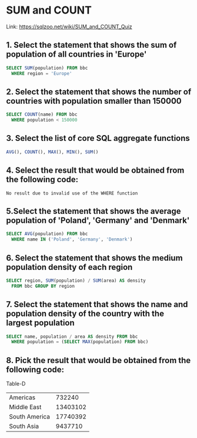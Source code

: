 # SUM and COUNT

Link: https://sqlzoo.net/wiki/SUM_and_COUNT_Quiz


## 1. Select the statement that shows the sum of population of all countries in 'Europe'

```sql
SELECT SUM(population) FROM bbc
  WHERE region = 'Europe'
```

## 2. Select the statement that shows the number of countries with population smaller than 150000

```sql
SELECT COUNT(name) FROM bbc
  WHERE population < 150000
```


## 3. Select the list of core SQL aggregate functions

```sql
AVG(), COUNT(), MAX(), MIN(), SUM()
```

## 4. Select the result that would be obtained from the following code:

```
No result due to invalid use of the WHERE function
```

## 5.Select the statement that shows the average population of 'Poland', 'Germany' and 'Denmark'

```sql
SELECT AVG(population) FROM bbc
  WHERE name IN ('Poland', 'Germany', 'Denmark')
```

## 6. Select the statement that shows the medium population density of each region

```sql
SELECT region, SUM(population) / SUM(area) AS density
  FROM bbc GROUP BY region
```

## 7. Select the statement that shows the name and population density of the country with the largest population

```sql
SELECT name, population / area AS density FROM bbc
  WHERE population = (SELECT MAX(population) FROM bbc)
```

## 8. Pick the result that would be obtained from the following code:

Table-D

| | |
|-|-|
| Americas	| 732240 |
| Middle East	| 13403102 |
| South America	| 17740392 |
| South Asia	| 9437710 |

